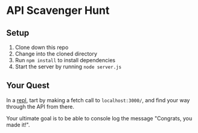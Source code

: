 # API Scavenger Hunt

## Setup

1. Clone down this repo
1. Change into the cloned directory
1. Run `npm install` to install dependencies
1. Start the server by running `node server.js`

## Your Quest

In a [repl](https://repl.it/languages/babel), tart by making a fetch call to `localhost:3000/`, and find your way through the API from there.

Your ultimate goal is to be able to console log the message "Congrats, you made it!".
